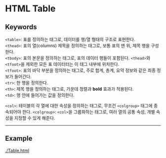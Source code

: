 # HTML Table
## Keywords
`<table>`: 표를 정의하는 태그로, 데이터를 행/열 형태의 구조로 표현한다.<br>
`<thead>`: 표의 열(columns) 제목을 정의하는 태그로, 보통 표의 맨 위, 제목 행을 구성한다.<br>
`<tbody>`: 표의 본문을 정의하는 태그로, 표의 데이터 행들이 포함된다. `<thead>`와 `<tfoot>`을 제외한 모든 표 데이터터는 이 태그 내부에 위치한다.<br>
`<tfoot>`: 표의 바닥 부분을 정의하는 태그로, 주로 합계, 총계, 요약 정보와 같은 최종 정보가 들어간다.<br>
`<tr>`: 한 행을 정의한다.<br>
`<th>`: 제목 행을 정의하는 태그로, 가운데 정렬과 **bold** 효과가 적용된다.<br>
`<td>`: 행 안에 들어가는 값을 정의한다.

`<col>`: 테이블의 각 열에 대한 속성을 정의하는 태그로, 무조건 `<colgroup>` 태그에 종속되어야 한다.
`<colgroup>`: `<col>`을 그룹화하는 태그로, 여러 열의 공통 속성, 개별 속성을 지정할 수 있게 해준다.

---

## Example
[./Table.html](./Table.html)